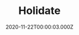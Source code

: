 ---
title: "Holidate"
year: 2020
date: 2020-11-22T00:00:03.000Z
permalink: /almanac/movies/2020-11-22-holidate/index.html
link: https://letterboxd.com/rknightuk/film/holidate/
rating: 3
---